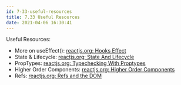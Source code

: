 ```yaml
---
id: 7-33-useful-resources
title: 7.33 Useful Resources
date: 2021-04-06 16:30:41
---
```


Useful Resources:

* More on useEffect(): <a href='https://reactjs.org/docs/hooks-effect.html' class='external'>reactjs.org: Hooks Effect</a>
* State & Lifecycle: <a href='https://reactjs.org/docs/state-and-lifecycle.html' class='external'>reactjs.org: State And Lifecycle</a>
* PropTypes: <a href='https://reactjs.org/docs/typechecking-with-proptypes.html' class='external'>reactjs.org: Typechecking With Proptypes</a>
* Higher Order Components: <a href='https://reactjs.org/docs/higher-order-components.html' class='external'>reactjs.org: Higher Order Components</a>
* Refs: <a href='https://reactjs.org/docs/refs-and-the-dom.html' class='external'>reactjs.org: Refs and the DOM</a>
